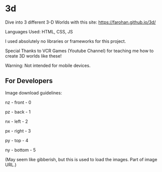 # 3d

Dive into 3 different 3-D Worlds with this site: https://farohan.github.io/3d/

Languages Used: HTML, CSS, JS

I used absolutely no libraries or frameworks for this project.

Special Thanks to VCR Games (Youtube Channel) for teaching me how to create 3D worlds like these!

Warning: Not intended for mobile devices.

## For Developers

Image download guidelines:

nz - front - 0

pz - back - 1

nx - left - 2

px - right - 3

py - top - 4

ny - bottom - 5

(May seem like gibberish, but this is used to load the images. Part of image URL.)
